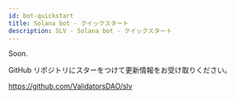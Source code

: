 ```yaml
---
id: bot-quickstart
title: Solana bot - クイックスタート
description: SLV - Solana bot - クイックスタート
---
```


Soon.

GitHub リポジトリにスターをつけて更新情報をお受け取りください。

https://github.com/ValidatorsDAO/slv
